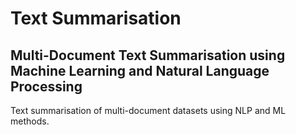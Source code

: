 # Text Summarisation
## Multi-Document Text Summarisation using Machine Learning and Natural Language Processing

Text summarisation of multi-document datasets using NLP and ML methods.
